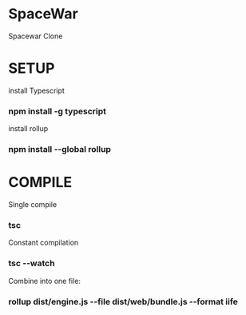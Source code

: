 # SpaceWar
Spacewar Clone

# SETUP 
install Typescript
### npm install -g typescript

install rollup
### npm install --global rollup

# COMPILE
Single compile
### tsc

Constant compilation
### tsc --watch

Combine into one file:
### rollup dist/engine.js --file dist/web/bundle.js --format iife